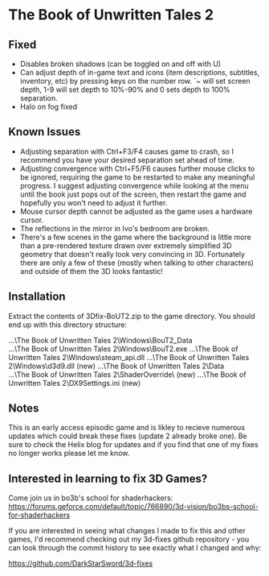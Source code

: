 The Book of Unwritten Tales 2
==============================

Fixed
-----
- Disables broken shadows (can be toggled on and off with U)
- Can adjust depth of in-game text and icons (item descriptions, subtitles,
  inventory, etc) by pressing keys on the number row. `~ will set screen depth,
  1-9 will set depth to 10%-90% and 0 sets depth to 100% separation.
- Halo on fog fixed

Known Issues
------------
- Adjusting separation with Ctrl+F3/F4 causes game to crash, so I recommend you
  have your desired separation set ahead of time.
- Adjusting convergence with Ctrl+F5/F6 causes further mouse clicks to be
  ignored, requiring the game to be restarted to make any meaningful progress.
  I suggest adjusting convergence while looking at the menu until the book just
  pops out of the screen, then restart the game and hopefully you won't need to
  adjust it further.
- Mouse cursor depth cannot be adjusted as the game uses a hardware cursor.
- The reflections in the mirror in Ivo's bedroom are broken.
- There's a few scenes in the game where the background is little more than a
  pre-rendered texture drawn over extremely simplified 3D geometry that doesn't
  really look very convincing in 3D. Fortunately there are only a few of these
  (mostly when talking to other characters) and outside of them the 3D looks
  fantastic!

Installation
------------
Extract the contents of 3Dfix-BoUT2.zip to the game directory. You should end
up with this directory structure:

...\The Book of Unwritten Tales 2\Windows\BouT2_Data\
...\The Book of Unwritten Tales 2\Windows\BouT2.exe
...\The Book of Unwritten Tales 2\Windows\steam_api.dll
...\The Book of Unwritten Tales 2\Windows\d3d9.dll	(new)
...\The Book of Unwritten Tales 2\Data\
...\The Book of Unwritten Tales 2\ShaderOverride\	(new)
...\The Book of Unwritten Tales 2\DX9Settings.ini	(new)

Notes
-----
This is an early access episodic game and is likley to recieve numerous
updates which could break these fixes (update 2 already broke one). Be sure to
check the Helix blog for updates and if you find that one of my fixes no longer
works please let me know.

Interested in learning to fix 3D Games?
---------------------------------------
Come join us in bo3b's school for shaderhackers:
https://forums.geforce.com/default/topic/766890/3d-vision/bo3bs-school-for-shaderhackers

If you are interested in seeing what changes I made to fix this and other
games, I'd recommend checking out my 3d-fixes github repository - you can look
through the commit history to see exactly what I changed and why:

https://github.com/DarkStarSword/3d-fixes
